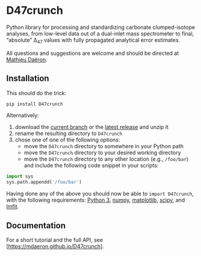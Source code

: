 # D47crunch

Python library for processing and standardizing carbonate clumped-isotope analyses, from low-level data out of a dual-inlet mass spectrometer to final, “absolute” Δ<sub>47</sub> values with fully propagated analytical error estimates.

All questions and suggestions are welcome and should be directed at [Mathieu Daëron](mailto:daeron@lsce.ipsl.fr?subject=[D47crunch]).

## Installation

This should do the trick:

```bash
pip install D47crunch
```

Alternatively:

1. download the [current branch] or the [latest release] and unzip it
2. rename the resulting directory to `D47crunch`
3. chose one of one of the following options:
	+ move the `D47crunch` directory to somewhere in your Python path
	+ move the `D47crunch` directory to your desired working directory
	+ move the `D47crunch` directory to any other location (e.g., `/foo/bar`) and include the following code snippet in your scripts:

```py
import sys
sys.path.appendd('/foo/bar')
```
Having done any of the above you should now be able to `import D47crunch`, with the following requirements: [Python 3], [numpy], [matplotlib], [scipy], and [lmfit].

[Python 3]: https://www.python.org
[numpy]: https://numpy.org
[lmfit]: https://lmfit.github.io
[matplotlib]: https://matplotlib.org
[scipy]: https://www.scipy.org
[current branch]: https://github.com/mdaeron/D47crunch/archive/master.zip
[latest release]: https://github.com/mdaeron/D47crunch/releases/latest

## Documentation

For a short tutorial and the full API, see [https://mdaeron.github.io/D47crunch].

[https://mdaeron.github.io/D47crunch]: https://mdaeron.github.io/D47crunch
